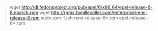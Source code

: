 > wget http://dl.fedoraproject.org/pub/epel/6/x86_64/epel-release-6-8.noarch.rpm
> wget http://rpms.famillecollet.com/enterprise/remi-release-6.rpm
> sudo rpm -Uvh remi-release-6*.rpm epel-release-6*.rpm
